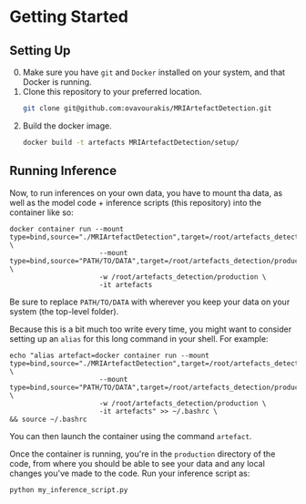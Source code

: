 # Getting Started

## Setting Up

0. Make sure you have `git` and `Docker` installed on your system, and that Docker is running.
1. Clone this repository to your preferred location.
   ``` bash
   git clone git@github.com:ovavourakis/MRIArtefactDetection.git
   ```
2. Build the docker image.
   ``` bash
   docker build -t artefacts MRIArtefactDetection/setup/ 
   ```

## Running Inference

Now, to run inferences on your own data, you have to mount tha data, as well as the model code + inference scripts (this repository) into the container like so:

```
docker container run --mount type=bind,source="./MRIArtefactDetection",target=/root/artefacts_detection \
                      --mount type=bind,source="PATH/TO/DATA",target=/root/artefacts_detection/production/data \
                      -w /root/artefacts_detection/production \
                      -it artefacts
```

Be sure to replace `PATH/TO/DATA` with wherever you keep your data on your system (the top-level folder).

Because this is a bit much too write every time, you might want to consider setting up an `alias` for this long command in your shell. For example:

```
echo "alias artefact=docker container run --mount type=bind,source="./MRIArtefactDetection",target=/root/artefacts_detection \
                      --mount type=bind,source="PATH/TO/DATA",target=/root/artefacts_detection/production/data \
                      -w /root/artefacts_detection/production \
                      -it artefacts" >> ~/.bashrc \
&& source ~/.bashrc
```

You can then launch the container using the command `artefact`.

Once the container is running, you're in the `production` directory of the code, from where you should be able to see your data and any local changes you've made to the code. Run your inference script as:

```
python my_inference_script.py
```
